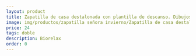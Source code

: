 ```yaml
---
layout: product
title: Zapatilla de casa destalonada con plantilla de descanso. Dibujos
image: img/productos/zapatilla señora invierno/Zapatilla de casa destalonada con plantilla de descanso. Dibujos=24=doble=Biorelax.webp
price: 24
tags: doble
description: Biorelax
order: 0
---
```


